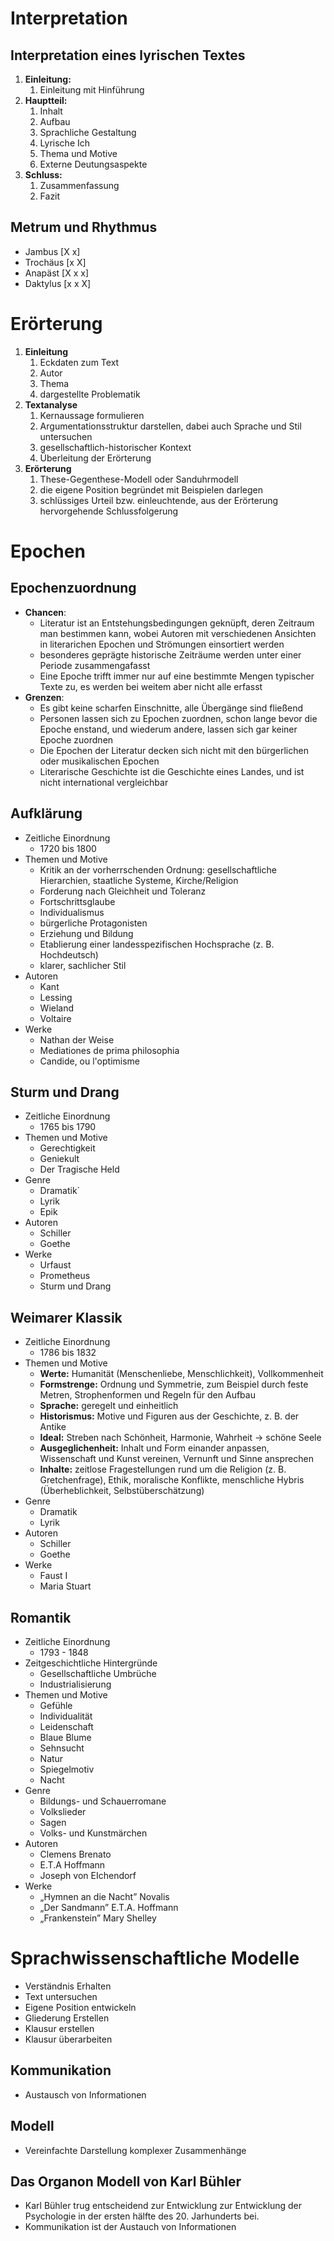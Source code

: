 # Interpretation
## Interpretation eines lyrischen Textes
1. __Einleitung:__
	1. Einleitung mit Hinführung
2. __Hauptteil:__
	1. Inhalt
	2. Aufbau
	3. Sprachliche Gestaltung
	4. Lyrische Ich
	5. Thema und Motive
	6. Externe Deutungsaspekte
3. __Schluss:__
	1. Zusammenfassung
	2. Fazit
## Metrum und Rhythmus
- Jambus \[X x\]
- Trochäus \[x X\]
- Anapäst \[X x x\]
- Daktylus \[x x X\]
# Erörterung
1. **Einleitung**
	1. Eckdaten zum Text
	2. Autor
	3. Thema
	4. dargestellte Problematik
2. **Textanalyse**
	1. Kernaussage formulieren
	2. Argumentationsstruktur darstellen, dabei auch Sprache und Stil untersuchen
	3. gesellschaftlich-historischer Kontext
	4. Überleitung der Erörterung
3. **Erörterung**
	1. These-Gegenthese-Modell oder Sanduhrmodell
	2. die eigene Position  begründet mit Beispielen darlegen
	3. schlüssiges Urteil bzw. einleuchtende, aus der Erörterung hervorgehende Schlussfolgerung
# Epochen
## Epochenzuordnung
- __Chancen__:
	- Literatur ist an Entstehungsbedingungen geknüpft, deren Zeitraum man bestimmen kann, wobei Autoren mit verschiedenen Ansichten in literarichen Epochen und Strömungen einsortiert werden
	- besonderes geprägte historische Zeiträume werden unter einer Periode zusammengafasst
	- Eine Epoche trifft immer nur auf eine bestimmte Mengen typischer Texte zu, es werden bei weitem aber nicht alle erfasst
- __Grenzen__:
	- Es gibt keine scharfen Einschnitte, alle Übergänge sind fließend
	- Personen lassen sich zu Epochen zuordnen, schon lange bevor die Epoche enstand, und wiederum andere, lassen sich gar keiner Epoche zuordnen
	- Die Epochen der Literatur decken sich nicht mit den bürgerlichen oder musikalischen Epochen
	- Literarische Geschichte ist die Geschichte eines Landes, und ist nicht international vergleichbar
## Aufklärung
- Zeitliche Einordnung
	- 1720 bis 1800
- Themen und Motive
	- Kritik an der vorherrschenden Ordnung: gesellschaftliche Hierarchien, staatliche Systeme, Kirche/Religion
	- Forderung nach Gleichheit und Toleranz
	- Fortschrittsglaube
	- Individualismus
	- bürgerliche Protagonisten
	- Erziehung und Bildung
	- Etablierung einer landesspezifischen Hochsprache (z. B. Hochdeutsch) 
	- klarer, sachlicher Stil
- Autoren
	- Kant
	- Lessing
	- Wieland
	- Voltaire
- Werke
	- Nathan der Weise
	- Mediationes de prima philosophia
	- Candide, ou l'optimisme
## Sturm und Drang
- Zeitliche Einordnung
	- 1765 bis 1790
- Themen und Motive
	- Gerechtigkeit
	- Geniekult
	- Der Tragische Held
- Genre
	- Dramatik`
	- Lyrik
	- Epik
- Autoren
	- Schiller
	- Goethe
- Werke
	- Urfaust
	- Prometheus
	- Sturm und Drang
## Weimarer Klassik
- Zeitliche Einordnung
	- 1786 bis 1832
- Themen und Motive
	- **Werte:** Humanität (Menschenliebe, Menschlichkeit), Vollkommenheit
	- **Formstrenge:** Ordnung und Symmetrie, zum Beispiel durch feste Metren, Strophenformen und Regeln für den Aufbau
	- **Sprache:** geregelt und einheitlich
	- **Historismus:** Motive und Figuren aus der Geschichte, z. B. der Antike
	- **Ideal:** Streben nach Schönheit, Harmonie, Wahrheit → schöne Seele
	- **Ausgeglichenheit:** Inhalt und Form einander anpassen, Wissenschaft und Kunst vereinen, Vernunft und Sinne ansprechen 
	- **Inhalte:** zeitlose Fragestellungen rund um die Religion (z. B. Gretchenfrage), Ethik, moralische Konflikte, menschliche Hybris (Überheblichkeit, Selbstüberschätzung)
- Genre
	- Dramatik
	- Lyrik
- Autoren
	- Schiller
	- Goethe
- Werke
	- Faust I
	- Maria Stuart
## Romantik
- Zeitliche Einordnung
	- 1793 - 1848
- Zeitgeschichtliche Hintergründe
	- Gesellschaftliche Umbrüche
	- Industrialisierung
- Themen und Motive
	- Gefühle
	- Individualität
	- Leidenschaft
	- Blaue Blume
	- Sehnsucht
	- Natur
	- Spiegelmotiv
	- Nacht
- Genre
	- Bildungs- und Schauerromane
	- Volkslieder
	- Sagen
	- Volks- und Kunstmärchen
- Autoren
	- Clemens Brenato
	- E.T.A Hoffmann
	- Joseph von EIchendorf
- Werke
	- „Hymnen an die Nacht” Novalis
	- „Der Sandmann” E.T.A. Hoffmann
	- „Frankenstein” Mary Shelley
# Sprachwissenschaftliche Modelle
- Verständnis Erhalten
- Text untersuchen
- Eigene Position entwickeln
- Gliederung Erstellen
- Klausur erstellen
- Klausur überarbeiten
## Kommunikation
- Austausch von Informationen
## Modell
- Vereinfachte Darstellung komplexer Zusammenhänge
## Das Organon Modell von Karl Bühler
- Karl Bühler trug entscheidend zur Entwicklung zur Entwicklung der Psychologie in der ersten hälfte des 20. Jarhunderts bei.
- Kommunikation ist der Austauch von Informationen